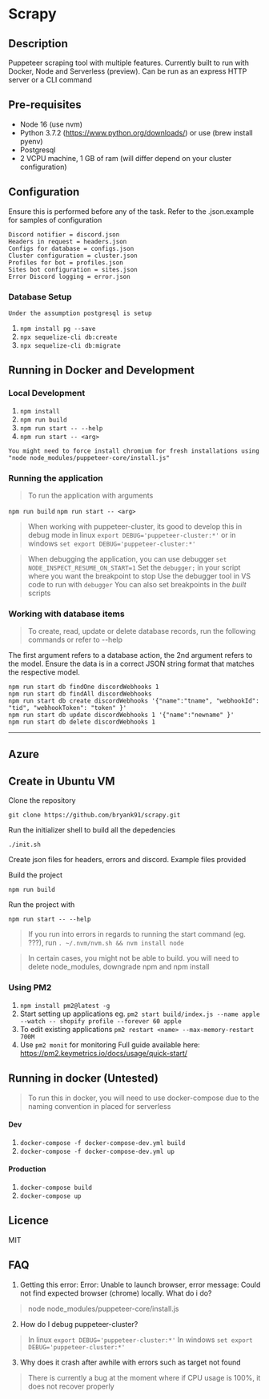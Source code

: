 # Scrapy
## Description
Puppeteer scraping tool with multiple features. Currently built to run with Docker, Node and 
Serverless (preview). Can be run as an express HTTP server or a CLI command

## Pre-requisites
- Node 16 (use nvm)
- Python 3.7.2 (https://www.python.org/downloads/) or use (brew install pyenv)
- Postgresql
- 2 VCPU machine, 1 GB of ram (will differ depend on your cluster configuration)

## Configuration
Ensure this is performed before any of the task. Refer to the .json.example for samples of configuration
```
Discord notifier = discord.json
Headers in request = headers.json
Configs for database = configs.json
Cluster configuration = cluster.json
Profiles for bot = profiles.json
Sites bot configuration = sites.json
Error Discord logging = error.json
```

### Database Setup
``` Under the assumption postgresql is setup ```
1. `npm install pg --save`
2. `npx sequelize-cli db:create`
3. `npx sequelize-cli db:migrate`

## Running in Docker and Development
### Local Development
1. `npm install`
2. `npm run build`
3. `npm run start -- --help`
4. `npm run start -- <arg>`

``` 
You might need to force install chromium for fresh installations using "node node_modules/puppeteer-core/install.js" 
```

### Running the application
> To run the application with arguments

`npm run build`
`npm run start -- <arg>`

> When working with puppeteer-cluster, its good to develop this in debug mode
in linux
` export DEBUG='puppeteer-cluster:*' `
or in windows
` set export DEBUG='puppeteer-cluster:*' `

> When debugging the application, you can use debugger
`set NODE_INSPECT_RESUME_ON_START=1` 
Set the `debugger;` in your script where you want the breakpoint to stop
Use the debugger tool in VS code to run with `debugger`
You can also set breakpoints in the *built* scripts 

### Working with database items
> To create, read, update or delete database records, run the following commands or refer to --help

The first argument refers to a database action, the 2nd argument refers to the model. Ensure the data is in a correct JSON string format that matches the respective model.

```
npm run start db findOne discordWebhooks 1
npm run start db findAll discordWebhooks
npm run start db create discordWebhooks '{"name":"tname", "webhookId": "tid", "webhookToken": "token" }'
npm run start db update discordWebhooks 1 '{"name":"newname" }'
npm run start db delete discordWebhooks 1
```

---

## Azure
## Create in Ubuntu VM 

Clone the repository 

`git clone https://github.com/bryank91/scrapy.git`

Run the initializer shell to build all the depedencies 

`./init.sh`

Create json files for headers, errors and discord. Example files provided

Build the project 

`npm run build`

Run the project with 

`npm run start -- --help`

> If you run into errors in regards to running the start command (eg. ???), run  `. ~/.nvm/nvm.sh && nvm install node`

> In certain cases, you might not be able to build. you will need to delete node_modules, downgrade npm and npm install

### Using PM2
1. `npm install pm2@latest -g`
2. Start setting up applications eg. `pm2 start build/index.js --name apple --watch -- shopify profile --forever 60 apple`
3. To edit existing applications `pm2 restart <name> --max-memory-restart 700M`
4. Use `pm2 monit` for monitoring
Full guide available here: https://pm2.keymetrics.io/docs/usage/quick-start/

## Running in docker (Untested)
> To run this in docker, you will need to use docker-compose due to the naming convention in placed for serverless
#### Dev
1. `docker-compose -f docker-compose-dev.yml build`
2. `docker-compose -f docker-compose-dev.yml up`

#### Production
1. `docker-compose build`
2. `docker-compose up`

## Licence
MIT

## FAQ

1. Getting this error: Error: Unable to launch browser, error message: Could not find expected browser (chrome) locally. What do i do?
> node node_modules/puppeteer-core/install.js

2. How do I debug puppeteer-cluster?
> In linux
` export DEBUG='puppeteer-cluster:*' `
> In windows
` set export DEBUG='puppeteer-cluster:*' `

3. Why does it crash after awhile with errors such as target not found
> There is currently a bug at the moment where if CPU usage is 100%, it does not recover properly


